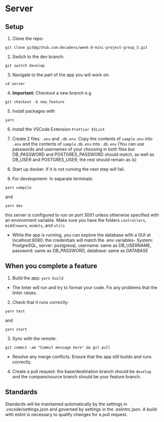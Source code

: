# Server

## Setup

1. Clone the repo:

```
git clone git@github.com:decadevs/week-8-mini-project-group_5.git
```

2. Switch to the dev branch:

```
git switch develop
```

3. Navigate to the part of the app you will work on:

```
cd server
```

4. **Important:** Checkout a new branch e.g

```
git checkout -b new_feature
```

5. Install packages with

```
yarn
```

6. Install the VSCode Extension `Prettier ESLint`

7. Create 2 files: `.env` and `.db.env`. Copy the contents of `sample.env` into `.env` and the contents of `sample.db.env` into `.db.env` (You can use passwords and usernames of your choosing in both files but DB_PASSWORD and POSTGRES_PASSWORD should match, as well as DB_USER and POSTGRES_USER; the rest should remain as is)

8. Start up docker. If it is not running the next step will fail.

9. For development- In separate terminals:

```
yarn compile
```

and

```
yarn dev
```

this server is configured to run on port 3001 unless otherwise specified with an environment variable.
Make sure you have the folders `controllers`, `middleware`, `models`, and `utils`

- While the app is running, you can explore the database with a GUI at localhost:8080; the credentials will match the .env variables- System: PostgreSQL, server: postgresql, username: same as DB_USERNAME, password: same as DB_PASSWORD, database: same as DATABASE

## When you complete a feature

1. Build the app: `yarn build`

- The linter will run and try to format your code. Fix any problems that the linter raises.

2. Check that it runs correctly:

```
yarn test
```

and

```
yarn start
```

3. Sync with the remote:

```
git commit -am "Commit message here" && git pull
```

- Resolve any merge conflicts. Ensure that the app still builds and runs correctly.

4. Create a pull request: the base/destination branch should be `develop` and the compare/source branch should be your feature branch.

## Standards

Standards will be maintained automatically by the settings in .vscode/settings.json and governed by settings in the .eslintrc.json. A build with eslint is necessary to qualify changes for a pull request.

